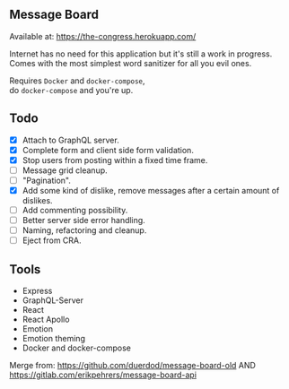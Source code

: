## Message Board

Available at: https://the-congress.herokuapp.com/

Internet has no need for this application but it's still a work in progress.  
Comes with the most simplest word sanitizer for all you evil ones.

Requires `Docker` and `docker-compose`,  
do `docker-compose` and you're up.

## Todo

- [x] Attach to GraphQL server.
- [x] Complete form and client side form validation.
- [x] Stop users from posting within a fixed time frame.
- [ ] Message grid cleanup.
- [ ] "Pagination".
- [x] Add some kind of dislike, remove messages after a certain amount of dislikes.
- [ ] Add commenting possibility.
- [ ] Better server side error handling.
- [ ] Naming, refactoring and cleanup.
- [ ] Eject from CRA.

## Tools

- Express
- GraphQL-Server
- React
- React Apollo
- Emotion
- Emotion theming
- Docker and docker-compose

Merge from: https://github.com/duerdod/message-board-old
AND https://gitlab.com/erikpehrers/message-board-api
